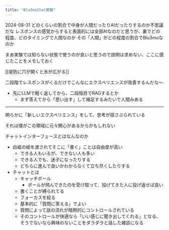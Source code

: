 ```yaml
---
title: "Blu3moChat実験"
---
```



2024-08-31
どのくらいの割合で中身が人間だったりAIだったりするのか不思議だな
レスポンスの感覚からすると表面的には全部AIなのだと思うが、裏でどの程度、どのタイミングで人間なのか
その「人間」がどの程度の割合でBlu3moなのか

まあ実験では知らない状態で使うのが良いと思うので説明は求めない、ここに感じたことをメモしておく

[[堤防に穴が開くと水が広がる]]

二段階でレスポンスがくるだけでこんなにエクスペリエンスが改善するんだな〜
- 先にLLMで軽く返してから、二段階目でRAGするとか
    - まず答えてから「思い出す」して補足するみたいで人間みある

---

明らかに「新しいエクスペリエンス」をして、思考が揺さぶられている

それは僕がこの領域に元々関心があるからかもしれない

チャットインターフェースとはなんなのか
- 白紙の紙を渡されてそこに「書く」ことは自由度が高い
    - できる人もいるが、できない人も多い
    - できる人でも、迷子になったりする
    - どちらに進んで良いかわからなくて立ち尽くしたりする
- チャットとは
    - キャッチボール
        - ボールが飛んできたのを受け取って、投げてきた人に投げ返せば良い
    - 書くことが縛られてる
    - フォーカスを絞る
    - 基本的に「質問に答える」でよい
    - 質問によって話の流れが暗黙的にコントロールされている
    - そのコントロールが快適なら「いい感じに聞き出してくれる」となる、そうでないなら興味のないことをダラダラと話した雑談になる


